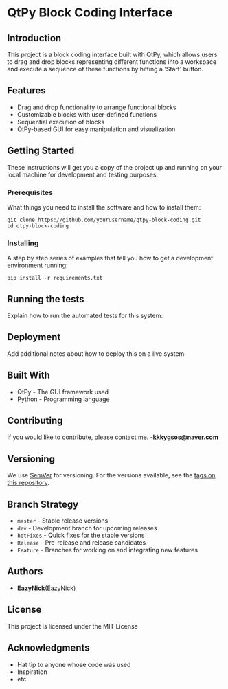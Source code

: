 # QtPy Block Coding Interface

## Introduction
This project is a block coding interface built with QtPy, which allows users to drag and drop blocks representing different functions into a workspace and execute a sequence of these functions by hitting a 'Start' button.

## Features
- Drag and drop functionality to arrange functional blocks
- Customizable blocks with user-defined functions
- Sequential execution of blocks
- QtPy-based GUI for easy manipulation and visualization

## Getting Started
These instructions will get you a copy of the project up and running on your local machine for development and testing purposes.

### Prerequisites
What things you need to install the software and how to install them:

    
    git clone https://github.com/yourusername/qtpy-block-coding.git
    cd qtpy-block-coding
    


### Installing
A step by step series of examples that tell you how to get a development environment running:

    
    pip install -r requirements.txt
    




## Running the tests
Explain how to run the automated tests for this system:


## Deployment
Add additional notes about how to deploy this on a live system.

## Built With
- QtPy - The GUI framework used
- Python - Programming language

## Contributing
If you would like to contribute, please contact me.
-**kkkygsos@naver.com**

## Versioning
We use [SemVer](http://semver.org/) for versioning. For the versions available, see the [tags on this repository](https://github.com/yourusername/qtpy-block-coding/tags).

## Branch Strategy
- `master` - Stable release versions
- `dev` - Development branch for upcoming releases
- `hotFixes` - Quick fixes for the stable versions
- `Release` - Pre-release and release candidates
- `Feature` - Branches for working on and integrating new features

## Authors
- **EazyNick**([EazyNick](https://github.com/EazyNick))

## License
This project is licensed under the MIT License

## Acknowledgments
- Hat tip to anyone whose code was used
- Inspiration
- etc



